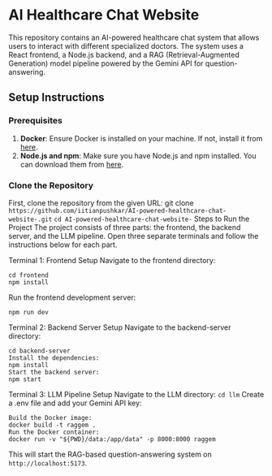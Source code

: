 # AI Healthcare Chat Website

This repository contains an AI-powered healthcare chat system that allows users to interact with different specialized doctors. The system uses a React frontend, a Node.js backend, and a RAG (Retrieval-Augmented Generation) model pipeline powered by the Gemini API for question-answering.

## Setup Instructions

### Prerequisites
1. **Docker**: Ensure Docker is installed on your machine. If not, install it from [here](https://docs.docker.com/get-docker/).
2. **Node.js and npm**: Make sure you have Node.js and npm installed. You can download them from [here](https://nodejs.org/).

### Clone the Repository

First, clone the repository from the given URL:
git clone `https://github.com/iitianpushkar/AI-powered-healthcare-chat-website-.git`
`cd AI-powered-healthcare-chat-website-`
Steps to Run the Project
The project consists of three parts: the frontend, the backend server, and the LLM pipeline. Open three separate terminals and follow the instructions below for each part.

Terminal 1: Frontend Setup
Navigate to the frontend directory:
```
cd frontend
npm install
```
Run the frontend development server:
```
npm run dev
```

Terminal 2: Backend Server Setup
Navigate to the backend-server directory:
```
cd backend-server
Install the dependencies:
npm install
Start the backend server:
npm start
```

Terminal 3: LLM Pipeline Setup
Navigate to the LLM directory:
`cd llm`
Create a .env file and add your Gemini API key:
```
Build the Docker image:
docker build -t raggem .
Run the Docker container:
docker run -v "${PWD}/data:/app/data" -p 8000:8000 raggem
```
This will start the RAG-based question-answering system on `http://localhost:5173`.
